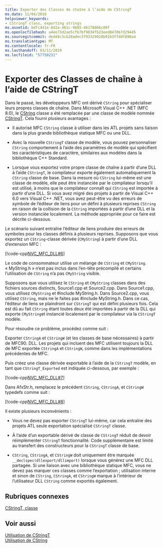 ```yaml
---
title: Exporter des Classes de chaîne à l’aide de CStringT
ms.date: 11/04/2016
helpviewer_keywords:
- CStringT class, exporting strings
ms.assetid: bdfc441e-8d2a-461c-9885-46178066c09f
ms.openlocfilehash: a4ee73d2ae5cfb7bf9834fb23eed8470b7d29445
ms.sourcegitcommit: dedd4c3cb28adec3793329018b9163ffddf890a4
ms.translationtype: MT
ms.contentlocale: fr-FR
ms.lasthandoff: 03/11/2019
ms.locfileid: "57750231"
---
```

# <a name="exporting-string-classes-using-cstringt"></a>Exporter des Classes de chaîne à l’aide de CStringT

Dans le passé, les développeurs MFC ont dérivé `CString` pour spécialiser leurs propres classes de chaîne. Dans Microsoft Visual C++ .NET (MFC 8.0), le [CString](../atl-mfc-shared/using-cstring.md) classe a été remplacée par une classe de modèle nommée [CStringT](../atl-mfc-shared/reference/cstringt-class.md). Cela fourni plusieurs avantages :

- Il autorisé MFC `CString` classe à utiliser dans les ATL projets sans liaison dans la plus grande bibliothèque statique MFC ou une DLL.

- Avec la nouvelle `CStringT` classe de modèle, vous pouvez personnaliser `CString` comportement à l’aide des paramètres de modèle qui spécifient les caractéristiques de caractère, similaires aux modèles dans la bibliothèque C++ Standard.

- Lorsque vous exportez votre propre classe de chaîne à partir d’une DLL à l’aide `CStringT`, le compilateur exporte également automatiquement la `CString` classe de base. Dans la mesure où `CString` lui-même est une classe de modèle, elle peut être instanciée par le compilateur lorsqu’il est utilisé, à moins que le compilateur connaît qui `CString` est importée à partir d’une DLL. Si vous avez migré des projets à partir de Visual C++ 6.0 vers Visual C++ .NET, vous avez peut-être vu des erreurs de symbole de l’éditeur de liens pour un défini à plusieurs reprises `CString` en raison de la collision de la `CString` importées à partir d’une DLL et la version instanciée localement. La méthode appropriée pour ce faire est décrite ci-dessous.

Le scénario suivant entraîne l’éditeur de liens produire des erreurs de symboles pour les classes définis à plusieurs reprises. Supposons que vous exportez un `CString`-classe dérivée (`CMyString`) à partir d’une DLL d’extension MFC :

[!code-cpp[NVC_MFC_DLL#6](../atl-mfc-shared/codesnippet/cpp/exporting-string-classes-using-cstringt_1.cpp)]

Le code de consommateur utilise un mélange de `CString` et `CMyString`. « MyString.h » n’est pas inclus dans l’en-tête précompilé et certains l’utilisation de `CString` n’a pas `CMyString` visible.

Supposons que vous utilisez le `CString` et `CMyString` classes dans des fichiers sources distincts, Source1.cpp et Source2.cpp. Dans Source1.cpp, vous utilisez `CMyString` et #include MyString.h. Dans Source2.cpp, vous utilisez `CString`, mais ne le faites pas #include MyString.h. Dans ce cas, l’éditeur de liens se plaindront sur `CStringT` qui est défini plusieurs fois. Cela est dû au fait `CString` étant toutes deux été importées à partir de la DLL qui exporte `CMyString`et instancié localement par le compilateur via la `CStringT` modèle.

Pour résoudre ce problème, procédez comme suit :

Exporter `CStringA` et `CStringW` (et les classes de base nécessaires) à partir de MFC90. DLL. Les projets qui incluent des MFC utilisent toujours la DLL de MFC exportée `CStringA` et `CStringW`, comme dans les implémentations précédentes de MFC.

Puis créez une classe dérivée exportable à l’aide de la `CStringT` modèle, en tant que `CStringT_Exported` est indiquée ci-dessous, par exemple :

[!code-cpp[NVC_MFC_DLL#7](../atl-mfc-shared/codesnippet/cpp/exporting-string-classes-using-cstringt_2.cpp)]

Dans AfxStr.h, remplacez le précédent `CString`, `CStringA`, et `CStringW` typedefs comme suit :

[!code-cpp[NVC_MFC_DLL#8](../atl-mfc-shared/codesnippet/cpp/exporting-string-classes-using-cstringt_3.cpp)]

Il existe plusieurs inconvénients :

- Vous ne devez pas exporter `CStringT` lui-même, car cela entraîne des projets ATL seule exportation spécialisé `CStringT` classe.

- À l’aide d’un exportable dérivé de classe de `CStringT` réduit de devoir réimplémenter `CStringT` fonctionnalité. Code supplémentaire est limité au transfert des constructeurs pour la `CStringT` classe de base.

- `CString`, `CStringA`, et `CStringW` doit uniquement être marquée `__declspec(dllexport/dllimport)` lorsque vous générez une MFC DLL partagée. Si une liaison avec une bibliothèque statique MFC, vous ne devez pas marquer ces classes comme l’exportation ; utilisation interne et sinon de `CString`, `CStringA`, et `CStringW` marque à l’intérieur de l’utilisateur DLL `CString` comme exportés également.

## <a name="related-topics"></a>Rubriques connexes

[CStringT, classe](../atl-mfc-shared/reference/cstringt-class.md)

## <a name="see-also"></a>Voir aussi

[Utilisation de CStringT](../atl-mfc-shared/using-cstringt.md)<br/>
[Utilisation de CString](../atl-mfc-shared/using-cstring.md)
